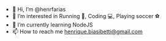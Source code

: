 - 👋 Hi, I’m @henrfarias
- 👀 I’m interested in Running 🏃, Coding 💻, Playing soccer ⚽
- 🌱 I’m currently learning NodeJS
- 📫 How to reach me henrique.biasibetti@gmail.com

<!---
henrfarias/henrfarias is a ✨ special ✨ repository because its `README.md` (this file) appears on your GitHub profile.
You can click the Preview link to take a look at your changes.
--->
